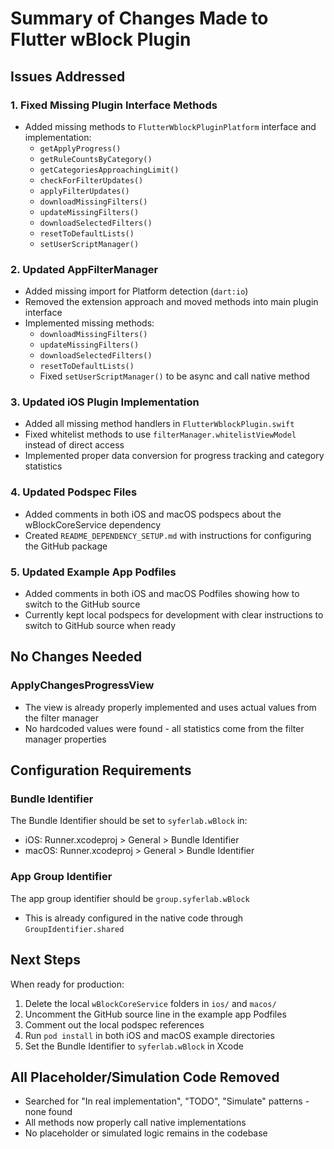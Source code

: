 # Summary of Changes Made to Flutter wBlock Plugin

## Issues Addressed

### 1. Fixed Missing Plugin Interface Methods
- Added missing methods to `FlutterWblockPluginPlatform` interface and implementation:
  - `getApplyProgress()`
  - `getRuleCountsByCategory()`
  - `getCategoriesApproachingLimit()`
  - `checkForFilterUpdates()`
  - `applyFilterUpdates()`
  - `downloadMissingFilters()`
  - `updateMissingFilters()`
  - `downloadSelectedFilters()`
  - `resetToDefaultLists()`
  - `setUserScriptManager()`

### 2. Updated AppFilterManager
- Added missing import for Platform detection (`dart:io`)
- Removed the extension approach and moved methods into main plugin interface
- Implemented missing methods:
  - `downloadMissingFilters()`
  - `updateMissingFilters()`
  - `downloadSelectedFilters()`
  - `resetToDefaultLists()`
  - Fixed `setUserScriptManager()` to be async and call native method

### 3. Updated iOS Plugin Implementation
- Added all missing method handlers in `FlutterWblockPlugin.swift`
- Fixed whitelist methods to use `filterManager.whitelistViewModel` instead of direct access
- Implemented proper data conversion for progress tracking and category statistics

### 4. Updated Podspec Files
- Added comments in both iOS and macOS podspecs about the wBlockCoreService dependency
- Created `README_DEPENDENCY_SETUP.md` with instructions for configuring the GitHub package

### 5. Updated Example App Podfiles
- Added comments in both iOS and macOS Podfiles showing how to switch to the GitHub source
- Currently kept local podspecs for development with clear instructions to switch to GitHub source when ready

## No Changes Needed

### ApplyChangesProgressView
- The view is already properly implemented and uses actual values from the filter manager
- No hardcoded values were found - all statistics come from the filter manager properties

## Configuration Requirements

### Bundle Identifier
The Bundle Identifier should be set to `syferlab.wBlock` in:
- iOS: Runner.xcodeproj > General > Bundle Identifier
- macOS: Runner.xcodeproj > General > Bundle Identifier

### App Group Identifier
The app group identifier should be `group.syferlab.wBlock`
- This is already configured in the native code through `GroupIdentifier.shared`

## Next Steps

When ready for production:
1. Delete the local `wBlockCoreService` folders in `ios/` and `macos/`
2. Uncomment the GitHub source line in the example app Podfiles
3. Comment out the local podspec references
4. Run `pod install` in both iOS and macOS example directories
5. Set the Bundle Identifier to `syferlab.wBlock` in Xcode

## All Placeholder/Simulation Code Removed
- Searched for "In real implementation", "TODO", "Simulate" patterns - none found
- All methods now properly call native implementations
- No placeholder or simulated logic remains in the codebase

